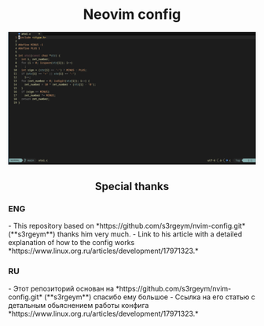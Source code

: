 
<div align="center">
    <h1>Neovim config</h1>
    <img class="screenshot" src="screenshots/introduce.png"</img>
    <h2>Special thanks</h2>
</div>
<h3>ENG</h3>
- This repository based on *https://github.com/s3rgeym/nvim-config.git* (**s3rgeym**) thanks him very much.
- Link to his article with a detailed explanation of how to the config works *https://www.linux.org.ru/articles/development/17971323.*
<h3>RU</h3>
- Этот репозиторий основан на *https://github.com/s3rgeym/nvim-config.git* (**s3rgeym**) спасибо ему большое
- Ссылка на его статью с детальным обьяснением работы конфига *https://www.linux.org.ru/articles/development/17971323.*
